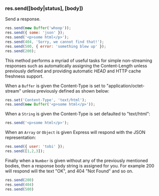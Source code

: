 <h3 id='res.send'>res.send([body|status], [body])</h3>

Send a response.

```js
res.send(new Buffer('whoop'));
res.send({ some: 'json' });
res.send('<p>some html</p>');
res.send(404, 'Sorry, we cannot find that!');
res.send(500, { error: 'something blew up' });
res.send(200);
```

This method performs a myriad of
useful tasks for simple non-streaming responses such
as automatically assigning the Content-Length unless
previously defined and providing automatic <em>HEAD</em> and
HTTP cache freshness support.

When a `Buffer` is given
the Content-Type is set to "application/octet-stream"
unless previously defined as shown below:

```js
res.set('Content-Type', 'text/html');
res.send(new Buffer('<p>some html</p>'));
```

When a `String` is given the
Content-Type is set defaulted to "text/html":

```js
res.send('<p>some html</p>');
```

When an `Array` or `Object` is
given Express will respond with the JSON representation:

```js
res.send({ user: 'tobi' });
res.send([1,2,3]);
```

Finally when a `Number` is given without
any of the previously mentioned bodies, then a response
body string is assigned for you. For example 200 will
respond will the text "OK", and 404 "Not Found" and so on.

```js
res.send(200)
res.send(404)
res.send(500)
```
